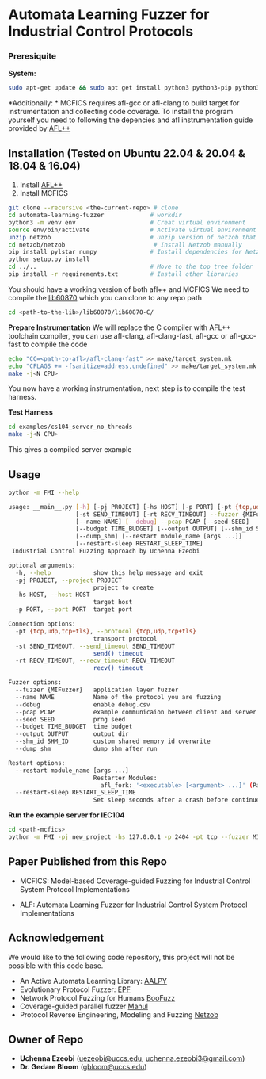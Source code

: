 # Automata Learning Fuzzer for Industrial Control Protocols

### Preresiquite
**System:**
```bash
sudo apt-get update && sudo apt get install python3 python3-pip python3-venv libpcap-dev libpq-dev graphviz-dev clang
```
*Additionally: * MCFICS requires afl-gcc or afl-clang to build target for instrumentation and collecting code coverage. To install the program yourself you need to following the depencies and afl instrumentation guide provided by [AFL++](https://github.com/AFLplusplus/AFLplusplus)
## Installation (Tested on Ubuntu 22.04 & 20.04 & 18.04 & 16.04)
1. Install [AFL++](https://github.com/AFLplusplus/AFLplusplus)
2. Install MCFICS
```bash
git clone --recursive <the-current-repo> # clone
cd automata-learning-fuzzer             # workdir
python3 -m venv env                     # Creat virtual environment
source env/bin/activate                 # Activate virtual environment
unzip netzob                            # unzip version of netzob that works for our experiment, pip install netzob does not work
cd netzob/netzob                         # Install Netzob manually
pip install pylstar numpy               # Install dependencies for Netzob
python setup.py install
cd ../..                                # Move to the top tree folder       
pip install -r requirements.txt         # Install other libraries
```
You should have a working version of both afl++ and MCFICS
We need to compile the [lib60870](https://github.com/mz-automation/lib60870) which you can clone to any repo path
```bash
cd <path-to-the-lib>/lib60870/lib60870-C/
```
**Prepare Instrumentation**
We will replace the C compiler with AFL++ toolchain compiler, you can use afl-clang, afl-clang-fast, afl-gcc or afl-gcc-fast to compile the code
```bash
echo "CC=<path-to-afl>/afl-clang-fast" >> make/target_system.mk                     # Use afl-clang-fast to compile the code
echo "CFLAGS += -fsanitize=address,undefined" >> make/target_system.mk                        # Add address sanitizer
make -j<N CPU>
```
You now have a working instrumentation, next step is to compile the test harness.

**Test Harness**
```bash
cd examples/cs104_server_no_threads
make -j<N CPU>
```
This gives a compiled server example
## Usage

```bash
python -m FMI --help

usage: __main__.py [-h] [-pj PROJECT] [-hs HOST] [-p PORT] [-pt {tcp,udp,tcp+tls}]
                   [-st SEND_TIMEOUT] [-rt RECV_TIMEOUT] --fuzzer {MIFuzzer}
                   [--name NAME] [--debug] --pcap PCAP [--seed SEED]
                   [--budget TIME_BUDGET] [--output OUTPUT] [--shm_id SHM_ID]
                   [--dump_shm] [--restart module_name [args ...]]
                   [--restart-sleep RESTART_SLEEP_TIME]
 Industrial Control Fuzzing Approach by Uchenna Ezeobi

optional arguments:
  -h, --help            show this help message and exit
  -pj PROJECT, --project PROJECT
                        project to create
  -hs HOST, --host HOST
                        target host
  -p PORT, --port PORT  target port

Connection options:
  -pt {tcp,udp,tcp+tls}, --protocol {tcp,udp,tcp+tls}
                        transport protocol
  -st SEND_TIMEOUT, --send_timeout SEND_TIMEOUT
                        send() timeout
  -rt RECV_TIMEOUT, --recv_timeout RECV_TIMEOUT
                        recv() timeout

Fuzzer options:
  --fuzzer {MIFuzzer}   application layer fuzzer
  --name NAME           Name of the protocol you are fuzzing
  --debug               enable debug.csv
  --pcap PCAP           example communicaion between client and server
  --seed SEED           prng seed
  --budget TIME_BUDGET  time budget
  --output OUTPUT       output dir
  --shm_id SHM_ID       custom shared memory id overwrite
  --dump_shm            dump shm after run

Restart options:
  --restart module_name [args ...]
                        Restarter Modules:
                          afl_fork: '<executable> [<argument> ...]' (Pass command and arguments within quotes, as only one argument)
  --restart-sleep RESTART_SLEEP_TIME
                        Set sleep seconds after a crash before continue (Default 5)

```
**Run the example server for IEC104**
```bash
cd <path-mcfics>
python -m FMI -pj new_project -hs 127.0.0.1 -p 2404 -pt tcp --fuzzer MIFuzzer --name iec104 --pcap FMI/data/iec104/combined.pcap --seed 123456 --restart afl_fork "./FMI/c_SUT/cs104_server_no_threads"  --budget 10000000
```

## Paper Published from this Repo

* MCFICS: Model-based Coverage-guided Fuzzing for Industrial Control System Protocol Implementations

* ALF: Automata Learning Fuzzer for Industrial Control System Protocol Implementations

## Acknowledgement 
We would like to the following code repository, this project will not be possible with this code base.

* An Active Automata Learning Library: [AALPY](https://github.com/DES-Lab/AALpy)
* Evolutionary Protocol Fuzzer: [EPF](https://github.com/fkie-cad/epf)
* Network Protocol Fuzzing for Humans [BooFuzz](https://github.com/jtpereyda/boofuzz)
* Coverage-guided parallel fuzzer [Manul](https://github.com/mxmssh/manul)
* Protocol Reverse Engineering, Modeling and Fuzzing [Netzob](https://github.com/netzob/netzob/tree/master)
## Owner of Repo 

* **Uchenna Ezeobi** (uezeobi@uccs.edu, uchenna.ezeobi3@gmail.com)
* **Dr. Gedare Bloom** (gbloom@uccs.edu)

